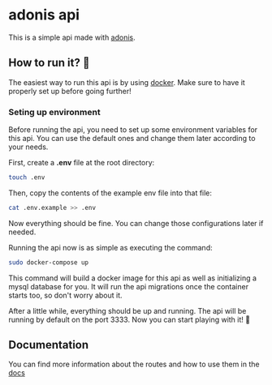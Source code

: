 # adonis api
This is a simple api made with [adonis](https://adonisjs.com/).


## How to run it? :running:
The easiest way to run this api is by using [docker](https://www.docker.com/).
Make sure to have it properly set up before going further!

### Seting up environment
Before running the api, you need to set up some environment variables for
this api. You can use the default ones and change them later according to your
needs.

First, create a **.env** file at the root directory:

```bash
touch .env
```

Then, copy the contents of the example env file into that file:

```bash
cat .env.example >> .env
```

Now everything should be fine. You can change those configurations later if
needed.


Running the api now is as simple as executing the command:

```bash
sudo docker-compose up
```

This command will build a docker image for this api as well as initializing a
mysql database for you. It will run the api migrations once the container starts
too, so don't worry about it.

After a little while, everything should be up and running. The api will be
running by default on the port 3333. Now you can start playing with it! :rocket:


## Documentation
You can find more information about the routes and how to use them in the
[docs](https://github.com/KPMGE/adonis-api/tree/main/docs)
